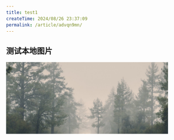 ```yaml
---
title: test1
createTime: 2024/08/26 23:37:09
permalink: /article/advqn9mn/
---
```

## 测试本地图片

<img src="./test1.assets/image-20240827142930120.png" alt="image-20240827142930120" style="zoom:80%;" />












